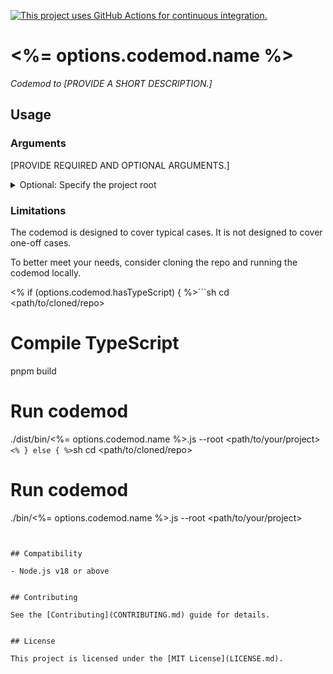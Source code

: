 [![This project uses GitHub Actions for continuous integration.](https://github.com/<your-github-handle>/<your-repo-name>/actions/workflows/ci.yml/badge.svg)](https://github.com/<your-github-handle>/<your-repo-name>/actions/workflows/ci.yml)

# <%= options.codemod.name %>

_Codemod to [PROVIDE A SHORT DESCRIPTION.]_


## Usage

### Arguments

[PROVIDE REQUIRED AND OPTIONAL ARGUMENTS.]

<details>

<summary>Optional: Specify the project root</summary>

Pass `--root` to run the codemod somewhere else (i.e. not in the current directory).

```sh
npx <%= options.codemod.name %> --root <path/to/your/project>
```

</details>


### Limitations

The codemod is designed to cover typical cases. It is not designed to cover one-off cases.

To better meet your needs, consider cloning the repo and running the codemod locally.

<% if (options.codemod.hasTypeScript) { %>```sh
cd <path/to/cloned/repo>

# Compile TypeScript
pnpm build

# Run codemod
./dist/bin/<%= options.codemod.name %>.js --root <path/to/your/project>
```<% } else { %>```sh
cd <path/to/cloned/repo>

# Run codemod
./bin/<%= options.codemod.name %>.js --root <path/to/your/project>
```<% } %>


## Compatibility

- Node.js v18 or above


## Contributing

See the [Contributing](CONTRIBUTING.md) guide for details.


## License

This project is licensed under the [MIT License](LICENSE.md).
